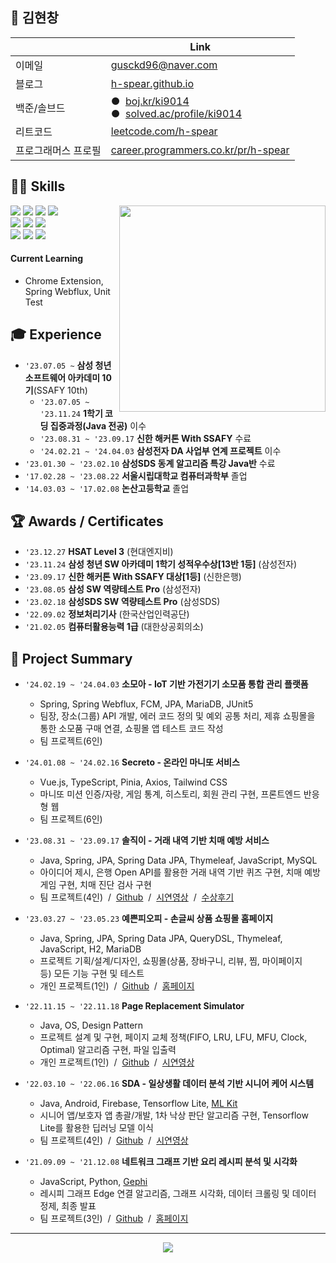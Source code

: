 ## 🍠 김현창

|                     | Link                                                                                                                       |
|---------------------|----------------------------------------------------------------------------------------------------------------------------|
| 이메일              | gusckd96@naver.com                                                                                                         |
| 블로그              | [h-spear.github.io](https://h-spear.github.io)                                                                     |
| 백준/솔브드         | ●&nbsp;&nbsp;[boj.kr/ki9014](https://www.acmicpc.net/user/ki9014)<br/>●&nbsp;&nbsp;[solved.ac/profile/ki9014](https://solved.ac/profile/ki9014) |
| 리트코드            | [leetcode.com/h-spear](https://leetcode.com/h-spear)                                                               |
| 프로그래머스 프로필 | [career.programmers.co.kr/pr/h-spear](https://career.programmers.co.kr/pr/h-spear)                                 |

## 👨‍💻 Skills
<img align="right" src="https://github-readme-stats.vercel.app/api/top-langs/?username=h-spear&layout=compact" width="330">
<div>
    <img src="https://img.shields.io/badge/Java-181717?style=for-the-badge&logo=OpenJdk&logoColor=white"/> <img src="https://img.shields.io/badge/Python-3776AB?style=for-the-badge&logo=Python&logoColor=white"/> <img src="https://img.shields.io/badge/JavaScript-F7DF1E?style=for-the-badge&logo=javascript&logoColor=black"/> <img src="https://img.shields.io/badge/MySQL-4479A1?style=for-the-badge&logo=MySQL&logoColor=white"/>
    <br>
    <img src="https://img.shields.io/badge/Spring-6DB33F?style=for-the-badge&logo=Spring&logoColor=white"/>  <img src="https://img.shields.io/badge/Vue.js-4FC08D?style=for-the-badge&logo=Vue.js&logoColor=white"/> <img src="https://img.shields.io/badge/Firebase-FFCA28?style=for-the-badge&logo=Firebase&logoColor=white"/>
    <br>
    <img src="https://img.shields.io/badge/Git-F05032?style=for-the-badge&logo=Git&logoColor=white"/> <img src="https://img.shields.io/badge/GitLab-FC6D26?style=for-the-badge&logo=GitLab&logoColor=white"/> <img src="https://img.shields.io/badge/Jira-0052CC?style=for-the-badge&logo=Jira&logoColor=white"/>
</div>

#### Current Learning
-   Chrome Extension, Spring Webflux, Unit Test

## 🎓 Experience

-   `'23.07.05 ~` **삼성 청년 소프트웨어 아카데미 10기**(SSAFY 10th)
    -   `'23.07.05 ~ '23.11.24` **1학기 코딩 집중과정(Java 전공)** 이수
    -   `'23.08.31 ~ '23.09.17` **신한 해커톤 With SSAFY** 수료
    -   `'24.02.21 ~ '24.04.03` **삼성전자 DA 사업부 연계 프로젝트** 이수
-   `'23.01.30 ~ '23.02.10` **삼성SDS 동계 알고리즘 특강 Java반** 수료
-   `'17.02.28 ~ '23.08.22` **서울시립대학교 컴퓨터과학부** 졸업
-   `'14.03.03 ~ '17.02.08` **논산고등학교** 졸업

## 🏆 Awards / Certificates

-   `'23.12.27` **HSAT Level 3** (현대엔지비)
-   `'23.11.24` **삼성 청년 SW 아카데미 1학기 성적우수상[13반 1등]** (삼성전자)
-   `'23.09.17` **신한 해커톤 With SSAFY 대상[1등]** (신한은행)
-   `'23.08.05` **삼성 SW 역량테스트 Pro** (삼성전자)
-   `'23.02.18` **삼성SDS SW 역량테스트 Pro** (삼성SDS)
-   `'22.09.02` **정보처리기사** (한국산업인력공단)
-   `'21.02.05` **컴퓨터활용능력 1급** (대한상공회의소)

## 🚀 Project Summary

-   `'24.02.19 ~ '24.04.03` **소모아 - IoT 기반 가전기기 소모품 통합 관리 플랫폼**

    -   Spring, Spring Webflux, FCM, JPA, MariaDB, JUnit5
    -   팀장, 장소(그룹) API 개발, 에러 코드 정의 및 예외 공통 처리, 제휴 쇼핑몰을 통한 소모품 구매 연결, 쇼핑몰 앱 테스트 코드 작성
    -   팀 프로젝트(6인)

-   `'24.01.08 ~ '24.02.16` **Secreto - 온라인 마니또 서비스**

    -   Vue.js, TypeScript, Pinia, Axios, Tailwind CSS
    -   마니또 미션 인증/자랑, 게임 통계, 히스토리, 회원 관리 구현, 프론트엔드 반응형 웹
    -   팀 프로젝트(6인)

-   `'23.08.31 ~ '23.09.17` **솔직이 - 거래 내역 기반 치매 예방 서비스**

    -   Java, Spring, JPA, Spring Data JPA, Thymeleaf, JavaScript, MySQL
    -   아이디어 제시, 은행 Open API를 활용한 거래 내역 기반 퀴즈 구현, 치매 예방 게임 구현, 치매 진단 검사 구현
    -   팀 프로젝트(4인)  /  [Github](https://github.com/SSAFYxShinhan/SolJiGi)  /  [시연영상](https://youtu.be/rNPzuXeeRWc)  /  [수상후기](https://www.ssafy.com/ksp/servlet/swp.board.controller.SwpBoardServlet?p_process=select-board-view&p_menu_cd=M0204&p_tabseq=226509&p_seq=60&p_pageno=)

-   `'23.03.27 ~ '23.05.23` **예쁜피오피 - 손글씨 상품 쇼핑몰 홈페이지**

    -   Java, Spring, JPA, Spring Data JPA, QueryDSL, Thymeleaf, JavaScript, H2, MariaDB
    -   프로젝트 기획/설계/디자인, 쇼핑몰(상품, 장바구니, 리뷰, 찜, 마이페이지 등) 모든 기능 구현 및 테스트
    -   개인 프로젝트(1인)  /  [Github](https://github.com/h-spear/pretty-pop)  /  [홈페이지](https://port-0-pretty-pop-1msx2blg22vwx1.sel3.cloudtype.app/)

-   `'22.11.15 ~ '22.11.18` **Page Replacement Simulator**

    -   Java, OS, Design Pattern
    -   프로젝트 설계 및 구현, 페이지 교체 정책(FIFO, LRU, LFU, MFU, Clock, Optimal) 알고리즘 구현, 파일 입출력
    -   개인 프로젝트(1인)  /  [Github](https://github.com/h-spear/page-replacement-simulator)  /  [시연영상](https://youtu.be/bhc0smhrTc4)

-   `'22.03.10 ~ '22.06.16` **SDA - 일상생활 데이터 분석 기반 시니어 케어 시스템**

    -   Java, Android, Firebase, Tensorflow Lite, [ML Kit](https://developers.google.com/ml-kit/vision/pose-detection)
    -   시니어 앱/보호자 앱 총괄/개발, 1차 낙상 판단 알고리즘 구현, Tensorflow Lite를 활용한 딥러닝 모델 이식
    -   팀 프로젝트(4인)  /  [Github](https://github.com/h-spear/senior-danger-analysis)  /  [시연영상](https://youtu.be/W3RGKqy59TE)

-   `'21.09.09 ~ '21.12.08` **네트워크 그래프 기반 요리 레시피 분석 및 시각화**
    -   JavaScript, Python, [Gephi](https://gephi.org/)
    -   레시피 그래프 Edge 연결 알고리즘, 그래프 시각화, 데이터 크롤링 및 데이터 정제, 최종 발표
    -   팀 프로젝트(3인)  /  [Github](https://github.com/h-spear/recipe-analysis-and-network-visualization/)  /  [홈페이지](https://h-spear.github.io/recipe-analysis-and-network-visualization/)
 
---

<div align="center">
    <a href="https://solved.ac/ki9014">
        <img src="http://mazassumnida.wtf/api/v2/generate_badge?boj=ki9014">
    </a>
</div>

